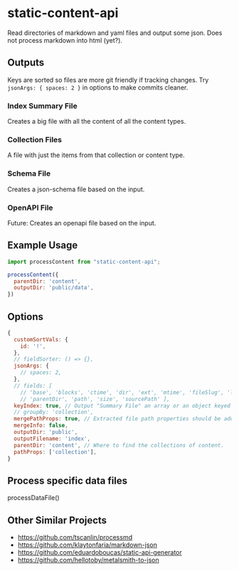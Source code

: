 # static-content-api

Read directories of markdown and yaml files and output some json. Does not process markdown into html (yet?).

## Outputs

Keys are sorted so files are more git friendly if tracking changes. Try `jsonArgs: { spaces: 2 }` in options to make commits cleaner.

### Index Summary File

Creates a big file with all the content of all the content types.

### Collection Files

A file with just the items from that collection or content type.

### Schema File

Creates a json-schema file based on the input.

### OpenAPI File

Future: Creates an openapi file based on the input.

## Example Usage

```javascript
import processContent from "static-content-api";

processContent({
  parentDir: 'content',
  outputDir: 'public/data',
})
```

## Options

```javascript
{
  customSortVals: {
    id: '!',
  },
  // fieldSorter: () => {},
  jsonArgs: {
    // spaces: 2,
  },
  // fields: [
    // 'base', 'blocks', 'ctime', 'dir', 'ext', 'mtime', 'fileSlug', 'language', 'name', 'pathParts',
    // 'parentDir', 'path', 'size', 'sourcePath' ],
  keyIndex: true, // Output "Summary File" an array or an object keyed by collection.
  // groupBy: 'collection',
  mergePathProps: true, // Extracted file path properties should be added to top level data. Otherwise within `info.pathProps`.
  mergeInfo: false,
  outputDir: 'public',
  outputFilename: 'index',
  parentDir: 'content', // Where to find the collections of content.
  pathProps: ['collection'],
}
```

## Process specific data files

processDataFile()

## Other Similar Projects

* https://github.com/tscanlin/processmd
* https://github.com/klaytonfaria/markdown-json
* https://github.com/eduardoboucas/static-api-generator
* https://github.com/hellotoby/metalsmith-to-json

